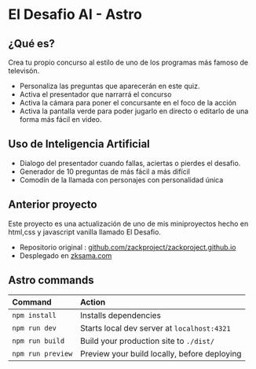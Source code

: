 # El Desafio AI - Astro

## ¿Qué es?
Crea tu propio concurso al estilo de uno de los programas más famoso de televisón.
- Personaliza las preguntas que aparecerán en este quiz. 
- Activa el presentador que narrarrá el concurso
- Activa la cámara para poner el concursante en el foco de la acción
- Activa la pantalla verde para poder jugarlo en directo o editarlo de una forma más fácil en video.

## Uso de Inteligencia Artificial
- Dialogo del presentador cuando fallas, aciertas o pierdes el desafio.
- Generador de 10 preguntas de más fácil a más difícil
- Comodín de la llamada con personajes con personalidad única

## Anterior proyecto

Este proyecto es una actualización de uno de mis miniproyectos hecho en html,css y javascript vanilla llamado El Desafio. 
- Repositorio original : [github.com/zackproject/zackproject.github.io](https://github.com/zackproject/zackproject.github.io)
- Desplegado en [zksama.com](https://www.zksama.com)

## Astro commands

| Command                   | Action                                           |
| :------------------------ | :----------------------------------------------- |
| `npm install`             | Installs dependencies                            |
| `npm run dev`             | Starts local dev server at `localhost:4321`      |
| `npm run build`           | Build your production site to `./dist/`          |
| `npm run preview`         | Preview your build locally, before deploying     |